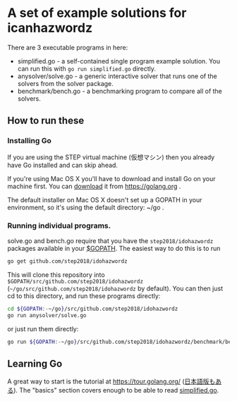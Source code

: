 # A set of example solutions for icanhazwordz

There are 3 executable programs in here:

* simplified.go - a self-contained single program example solution. You can run this with `go run simplified.go` directly.
* anysolver/solve.go - a generic interactive solver that runs one of the solvers from the solver package.
* benchmark/bench.go - a benchmarking program to compare all of the solvers.

## How to run these

### Installing Go

If you are using the STEP virtual machine (仮想マシン) then you already have Go
installed and can skip ahead.

If you're using Mac OS X you'll have to download and install Go on your machine
first. You can [download](https://golang.org/dl/) it from https://golang.org .

The default installer on Mac OS X doesn't set up a GOPATH in your environment,
so it's using the default directory: ~/go .

### Running individual programs.

solve.go and bench.go require that you have the `step2018/idohazwordz` packages
available in your [$GOPATH](https://golang.org/doc/code.html). The easiest way
to do this is to run

```sh
go get github.com/step2018/idohazwordz
```

This will clone this repository into
`$GOPATH/src/github.com/step2018/idohazwordz`
(`~/go/src/github.com/step2018/idohazwordz` by default).  You can then just cd
to this directory, and run these programs directly:

```sh
cd ${GOPATH:-~/go}/src/github.com/step2018/idohazwordz
go run anysolver/solve.go
```

or just run them directly:

```sh
go run ${GOPATH:-~/go}/src/github.com/step2018/idohazwordz/benchmark/bench.go
```

## Learning Go

A great way to start is the tutorial at https://tour.golang.org/ ([日本語版もあ
る](https://go-tour-jp.appspot.com/)). The "basics" section covers enough to be
able to read
[simplified.go](https://github.com/step2018/idohazwordz/blob/public/simplified.go).

